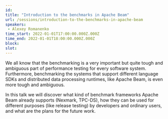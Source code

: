 ```yaml
---
id: 
title: "Introduction to the benchmarks in Apache Beam"
url: /sessions/introduction-to-the-benchmarks-in-apache-beam
speakers:
 - Alexey Romanenko
time_start: 2022-01-01T17:00:00.000Z.000Z
time_end: 2022-01-01T18:00:00.000Z.000Z
block: 
slot: 
---
```


We all know that the benchmarking is a very important but quite tough and ambiguous part of performance testing for every software system. Furthermore, benchmarking the systems that support different language SDKs and distributed data processing runtimes, like Apache Beam, is even more tough and ambiguous. 
 
In this talk we will discover what kind of benchmark frameworks Apache Beam already supports (Nexmark, TPC-DS), how they can be used for different purposes (like release testing) by developers and ordinary users, and what are the plans for the future work.